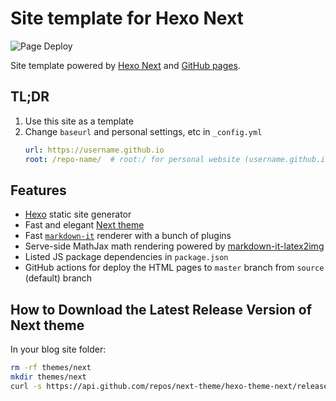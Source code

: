 # Site template for Hexo Next

![Page Deploy](https://github.com/sosiristseng/site-hexo-next/workflows/Page%20Deploy/badge.svg)

Site template powered by [Hexo Next](https://theme-next.js.org/) and [GitHub pages](https://pages.github.com/).

## TL;DR
1. Use this site as a template
2. Change `baseurl` and personal settings, etc in `_config.yml`
   ```yml
   url: https://username.github.io
   root: /repo-name/  # root:/ for personal website (username.github.io)
   ```

## Features
- [Hexo](https://hexo.io/zh-tw/) static site generator
- Fast and elegant [Next theme](https://theme-next.js.org/)
- Fast [`markdown-it`](https://github.com/hexojs/hexo-renderer-markdown-it) renderer with a bunch of plugins
- Serve-side MathJax math rendering powered by [markdown-it-latex2img](https://github.com/MakerGYT/markdown-it-latex2img)
- Listed JS package dependencies in `package.json`
- GitHub actions for deploy the HTML pages to `master` branch from `source` (default) branch

## How to Download the Latest Release Version of Next theme

In your blog site folder:

```bash
rm -rf themes/next
mkdir themes/next
curl -s https://api.github.com/repos/next-theme/hexo-theme-next/releases/latest | grep tarball_url | cut -d '"' -f 4 | wget -i - -O- | tar -zx -C themes/next --strip-components=1
```
